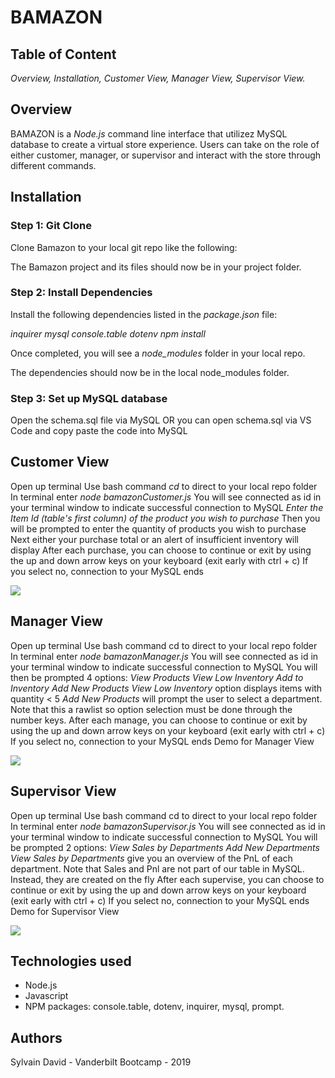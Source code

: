 
# BAMAZON #
## Table of Content ##
*Overview,*
*Installation,*
*Customer View,*
*Manager View,*
*Supervisor View.*

## Overview ##
BAMAZON is a *Node.js* command line interface that utilizez MySQL database to create a virtual store experience. Users can take on the role of either customer, manager, or supervisor and interact with the store through different commands.

## Installation ##
### Step 1: Git Clone ###
Clone Bamazon to your local git repo like the following:

The Bamazon project and its files should now be in your project folder.

### Step 2: Install Dependencies ###
Install the following dependencies listed in the *package.json* file:

*inquirer*
*mysql*
*console.table*
*dotenv*
*npm install*

Once completed, you will see a *node_modules* folder in your local repo.

The dependencies should now be in the local node_modules folder.

### Step 3: Set up MySQL database ###
Open the schema.sql file via MySQL
OR you can open schema.sql via VS Code and copy paste the code into MySQL

## Customer View ##
Open up terminal
Use bash command *cd* to direct to your local repo folder
In terminal enter *node bamazonCustomer.js*
You will see connected as id in your terminal window to indicate successful connection to MySQL
*Enter the Item Id (table's first column) of the product you wish to purchase*
Then you will be prompted to enter the quantity of products you wish to purchase
Next either your purchase total or an alert of insufficient inventory will display
After each purchase, you can choose to continue or exit by using the up and down arrow keys on your keyboard (exit early with ctrl + c)
If you select no, connection to your MySQL ends

![](assets/bamazonCustomer.gif)

## Manager View ##
Open up terminal
Use bash command cd to direct to your local repo folder
In terminal enter *node bamazonManager.js*
You will see connected as id in your terminal window to indicate successful connection to MySQL
You will then be prompted 4 options:
*View Products*
*View Low Inventory*
*Add to Inventory*
*Add New Products*
*View Low Inventory* option displays items with quantity < 5
*Add New Products* will prompt the user to select a department. Note that this a rawlist so option selection must be done through the number keys.
After each manage, you can choose to continue or exit by using the up and down arrow keys on your keyboard (exit early with ctrl + c)
If you select no, connection to your MySQL ends Demo for Manager View


![](assets/bamazonManager.gif)

## Supervisor View ##
Open up terminal
Use bash command cd to direct to your local repo folder
In terminal enter *node bamazonSupervisor.js*
You will see connected as id in your terminal window to indicate successful connection to MySQL
You will be prompted 2 options:
*View Sales by Departments*
*Add New Departments*
*View Sales by Departments* give you an overview of the PnL of each department. Note that Sales and Pnl are not part of our table in MySQL. Instead, they are created on the fly
After each supervise, you can choose to continue or exit by using the up and down arrow keys on your keyboard (exit early with ctrl + c)
If you select no, connection to your MySQL ends Demo for Supervisor View

![](assets/bamazonSupervisor.gif)

## Technologies used ##
* Node.js
* Javascript
* NPM packages: 
  console.table, 
  dotenv, 
  inquirer, 
  mysql, 
  prompt. 
  
## Authors ##
Sylvain David - Vanderbilt Bootcamp - 2019